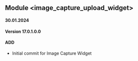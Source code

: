 ## Module <image_capture_upload_widget>

#### 30.01.2024
#### Version 17.0.1.0.0
#### ADD
- Initial commit for Image Capture Widget

